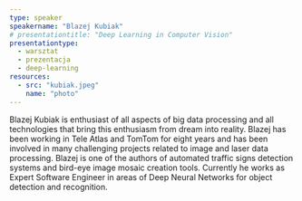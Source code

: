 ```yaml
---
type: speaker
speakername: "Blazej Kubiak"
# presentationtitle: "Deep Learning in Computer Vision"
presentationtype: 
  - warsztat
  - prezentacja
  - deep-learning
resources:
  - src: "kubiak.jpeg"
    name: "photo"
---
```


Blazej Kubiak is enthusiast of all aspects of big data processing and all technologies that bring this enthusiasm from dream into reality. Blazej has been working in Tele Atlas and TomTom for eight years and has been involved in many challenging projects related to image and laser data processing. Blazej is one of the authors of automated traffic signs detection systems and bird-eye image mosaic creation tools. Currently he works as Expert Software Engineer in areas of Deep Neural Networks for object detection and recognition.
